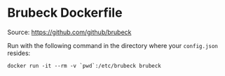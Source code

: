Brubeck Dockerfile
==================

Source: https://github.com/github/brubeck

Run with the following command in the directory where your `config.json` resides:

    docker run -it --rm -v `pwd`:/etc/brubeck brubeck
